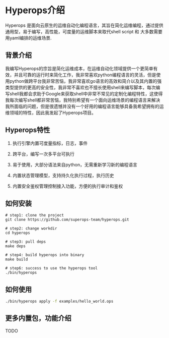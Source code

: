 # Hyperops介绍

Hyperops 是面向云原生的运维自动化编程语言，其旨在简化运维编程，通过提供通用型，易于编写，高性能，可度量的运维脚本来取代shell script 和 大多数需要用yaml编排的运维场景.

## 背景介绍

我编写Hyperops的宗旨是简化运维成本，在运维自动化领域提供一个更简单有效，并且可靠的运行时来简化工作，我非常喜欢python编程语言的灵活，但是使用python做跨平台我非常苦恼，我非常喜欢go语言的高效和简介以及其内置的强类型提供的更高的安全性，我非常不喜欢也不擅长使用shell来编写脚本，每次编写shell我都会求助于Google来获取shell中非常不常见的定制化编程特性，这使得我每次编写shell都非常苦恼，我特别希望有一个面向运维场景的编程语言来解决我所面临的问题，但是很遗憾并没有一个好用的编程语言能够具备我希望拥有的运维领域的特性，因此我发起了Hyperops项目。


## Hyperops特性

1. 执行引擎内置可度量指标，日志，事件

2. 跨平台，编写一次多平台可执行

3. 易于使用，大部分语法来自python，无需重新学习新的编程语言

4. 内置状态管理模型，支持持久化执行过程，执行历史

5. 内置安全鉴权管理控制接入功能，方便的执行审计和鉴权


## 如何安装

```
# step1: clone the project
git clone https://github.com/superops-team/hyperops.git

# step2: change workdir
cd hyperops

# step3: pull deps
make deps

# step4: build hyperops into binary
make build

# step6: success to use the hyperops tool
./bin/hyperops
```

## 如何使用

```bash
./bin/hyperops apply -f examples/hello_world.ops
```

## 更多内置包，功能介绍

TODO
